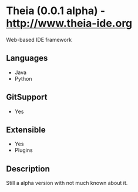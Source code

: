 # Theia (0.0.1 alpha) - http://www.theia-ide.org
Web-based IDE framework

## Languages
- Java
- Python

## GitSupport
- Yes

## Extensible
- Yes
- Plugins

## Description
Still a alpha version with not much known about it. 
